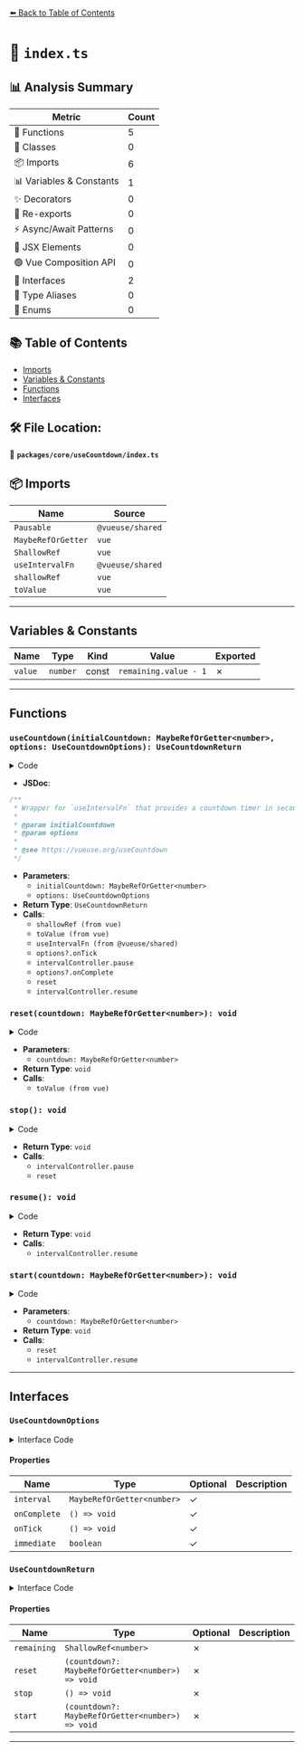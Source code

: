 [⬅️ Back to Table of Contents](../../../index.md)

# 📄 `index.ts`

## 📊 Analysis Summary

| Metric | Count |
|--------|-------|
| 🔧 Functions | 5 |
| 🧱 Classes | 0 |
| 📦 Imports | 6 |
| 📊 Variables & Constants | 1 |
| ✨ Decorators | 0 |
| 🔄 Re-exports | 0 |
| ⚡ Async/Await Patterns | 0 |
| 💠 JSX Elements | 0 |
| 🟢 Vue Composition API | 0 |
| 📐 Interfaces | 2 |
| 📑 Type Aliases | 0 |
| 🎯 Enums | 0 |

## 📚 Table of Contents

- [Imports](#imports)
- [Variables & Constants](#variables-constants)
- [Functions](#functions)
- [Interfaces](#interfaces)

## 🛠️ File Location:
📂 **`packages/core/useCountdown/index.ts`**

## 📦 Imports

| Name | Source |
|------|--------|
| `Pausable` | `@vueuse/shared` |
| `MaybeRefOrGetter` | `vue` |
| `ShallowRef` | `vue` |
| `useIntervalFn` | `@vueuse/shared` |
| `shallowRef` | `vue` |
| `toValue` | `vue` |


---

## Variables & Constants

| Name | Type | Kind | Value | Exported |
|------|------|------|-------|----------|
| `value` | `number` | const | `remaining.value - 1` | ✗ |


---

## Functions

### `useCountdown(initialCountdown: MaybeRefOrGetter<number>, options: UseCountdownOptions): UseCountdownReturn`

<details><summary>Code</summary>

```ts
export function useCountdown(initialCountdown: MaybeRefOrGetter<number>, options?: UseCountdownOptions): UseCountdownReturn {
  const remaining = shallowRef(toValue(initialCountdown))

  const intervalController = useIntervalFn(() => {
    const value = remaining.value - 1
    remaining.value = value < 0 ? 0 : value
    options?.onTick?.()
    if (remaining.value <= 0) {
      intervalController.pause()
      options?.onComplete?.()
    }
  }, options?.interval ?? 1000, { immediate: options?.immediate ?? false })

  const reset = (countdown?: MaybeRefOrGetter<number>) => {
    remaining.value = toValue(countdown) ?? toValue(initialCountdown)
  }

  const stop = () => {
    intervalController.pause()
    reset()
  }

  const resume = () => {
    if (!intervalController.isActive.value) {
      if (remaining.value > 0) {
        intervalController.resume()
      }
    }
  }

  const start = (countdown?: MaybeRefOrGetter<number>) => {
    reset(countdown)
    intervalController.resume()
  }

  return {
    remaining,
    reset,
    stop,
    start,
    pause: intervalController.pause,
    resume,
    isActive: intervalController.isActive,
  }
}
```
</details>

- **JSDoc**:
```ts
/**
 * Wrapper for `useIntervalFn` that provides a countdown timer in seconds.
 *
 * @param initialCountdown
 * @param options
 *
 * @see https://vueuse.org/useCountdown
 */
```

- **Parameters**:
  - `initialCountdown: MaybeRefOrGetter<number>`
  - `options: UseCountdownOptions`
- **Return Type**: `UseCountdownReturn`
- **Calls**:
  - `shallowRef (from vue)`
  - `toValue (from vue)`
  - `useIntervalFn (from @vueuse/shared)`
  - `options?.onTick`
  - `intervalController.pause`
  - `options?.onComplete`
  - `reset`
  - `intervalController.resume`
### `reset(countdown: MaybeRefOrGetter<number>): void`

<details><summary>Code</summary>

```ts
(countdown?: MaybeRefOrGetter<number>) => {
    remaining.value = toValue(countdown) ?? toValue(initialCountdown)
  }
```
</details>

- **Parameters**:
  - `countdown: MaybeRefOrGetter<number>`
- **Return Type**: `void`
- **Calls**:
  - `toValue (from vue)`
### `stop(): void`

<details><summary>Code</summary>

```ts
() => {
    intervalController.pause()
    reset()
  }
```
</details>

- **Return Type**: `void`
- **Calls**:
  - `intervalController.pause`
  - `reset`
### `resume(): void`

<details><summary>Code</summary>

```ts
() => {
    if (!intervalController.isActive.value) {
      if (remaining.value > 0) {
        intervalController.resume()
      }
    }
  }
```
</details>

- **Return Type**: `void`
- **Calls**:
  - `intervalController.resume`
### `start(countdown: MaybeRefOrGetter<number>): void`

<details><summary>Code</summary>

```ts
(countdown?: MaybeRefOrGetter<number>) => {
    reset(countdown)
    intervalController.resume()
  }
```
</details>

- **Parameters**:
  - `countdown: MaybeRefOrGetter<number>`
- **Return Type**: `void`
- **Calls**:
  - `reset`
  - `intervalController.resume`

---

## Interfaces

### `UseCountdownOptions`

<details><summary>Interface Code</summary>

```ts
export interface UseCountdownOptions {
  /**
   *  Interval for the countdown in milliseconds. Default is 1000ms.
   */
  interval?: MaybeRefOrGetter<number>
  /**
   * Callback function called when the countdown reaches 0.
   */
  onComplete?: () => void
  /**
   * Callback function called on each tick of the countdown.
   */
  onTick?: () => void
  /**
   * Start the countdown immediately
   *
   * @default false
   */
  immediate?: boolean
}
```
</details>

#### Properties

| Name | Type | Optional | Description |
|------|------|----------|-------------|
| `interval` | `MaybeRefOrGetter<number>` | ✓ |  |
| `onComplete` | `() => void` | ✓ |  |
| `onTick` | `() => void` | ✓ |  |
| `immediate` | `boolean` | ✓ |  |

### `UseCountdownReturn`

<details><summary>Interface Code</summary>

```ts
export interface UseCountdownReturn extends Pausable {
  /**
   * Current countdown value.
   */
  remaining: ShallowRef<number>
  /**
   * Resets the countdown and repeatsLeft to their initial values.
   */
  reset: (countdown?: MaybeRefOrGetter<number>) => void
  /**
   * Stops the countdown and resets its state.
   */
  stop: () => void
  /**
   * Reset the countdown and start it again.
   */
  start: (countdown?: MaybeRefOrGetter<number>) => void
}
```
</details>

#### Properties

| Name | Type | Optional | Description |
|------|------|----------|-------------|
| `remaining` | `ShallowRef<number>` | ✗ |  |
| `reset` | `(countdown?: MaybeRefOrGetter<number>) => void` | ✗ |  |
| `stop` | `() => void` | ✗ |  |
| `start` | `(countdown?: MaybeRefOrGetter<number>) => void` | ✗ |  |


---
